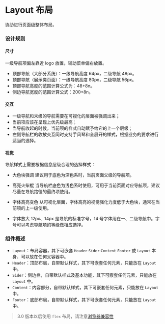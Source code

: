 # Layout 布局
协助进行页面级整体布局。

### 设计规则
#### 尺寸
一级导航项偏左靠近 logo 放置，辅助菜单偏右放置。
- 顶部导航（大部分系统）：一级导航高度 64px，二级导航 48px。
- 顶部导航（展示类页面）：一级导航高度 80px，二级导航 56px。
- 顶部导航高度的范围计算公式为：48+8n。
- 侧边导航宽度的范围计算公式：200+8n。
#### 交互
- 一级导航和末级的导航需要在可视化的层面被强调出来；
- 当前项应该在呈现上优先级最高；
- 当导航收起的时候，当前项的样式自动赋予给它的上一个层级；
- 左侧导航栏的收放交互同时支持手风琴和全展开的样式，根据业务的要求进行适当的选择。
#### 视觉
导航样式上需要根据信息层级合理的选择样式：

- 大色块强调
建议用于底色为深色系时，当前页面父级的导航项。

- 高亮火柴棍
当导航栏底色为浅色系时使用，可用于当前页面对应导航项，建议尽量在导航路径的最终项使用。

- 字体高亮变色
从可视化层面，字体高亮的视觉强化力度低于大色块，通常在当前项的上一级使用。

- 字体放大
12px、14px 是导航的标准字号，14 号字体用在一、二级导航中。字号可以考虑导航项的等级做相应选择。

### 组件概述
- `Layout`：布局容器，其下可嵌套 `Header` `Sider` `Content` `Footer` 或 `Layout` 本身，可以放在任何父容器中。
- `Header`：顶部布局，自带默认样式，其下可嵌套任何元素，只能放在 `Layout` 中。
- `Sider`：侧边栏，自带默认样式及基本功能，其下可嵌套任何元素，只能放在 `Layout` 中。
- `Content`：内容部分，自带默认样式，其下可嵌套任何元素，只能放在 `Layout` 中。
- `Footer`：底部布局，自带默认样式，其下可嵌套任何元素，只能放在 `Layout` 中。

>3.0 版本以后使用 `flex` 布局，请注意[浏览器兼容性](http://caniuse.com/#search=flex)